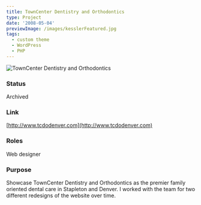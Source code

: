 ```yaml
---
title: TownCenter Dentistry and Orthodontics
type: Project
date: '2008-05-04'
previewImage: /images/kesslerFeatured.jpg
tags:
  - custom theme
  - WordPress
  - PHP
---
```

![TownCenter Dentistry and Orthodontics](/images/kesslerTop.jpg)

### Status

Archived

### Link

[http://www.tcdodenver.com](http://www.tcdodenver.com)

### Roles

Web designer

### Purpose

Showcase TownCenter Dentistry and Orthodontics as the premier family oriented dental care in Stapleton and Denver. I worked with the team for two different redesigns of the website over time.
